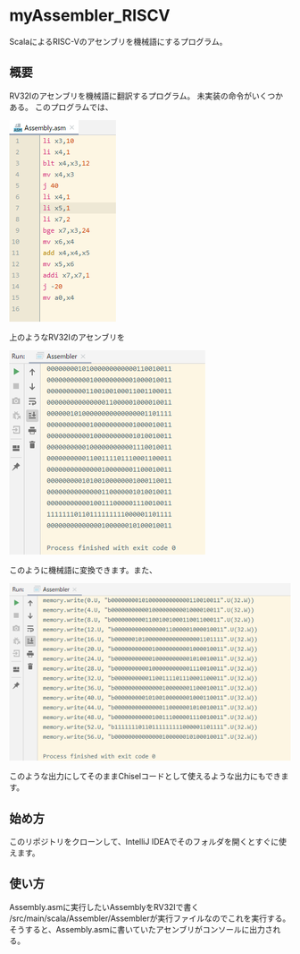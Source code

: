# myAssembler_RISCV
ScalaによるRISC-Vのアセンブリを機械語にするプログラム。

## 概要
RV32Iのアセンブリを機械語に翻訳するプログラム。
未実装の命令がいくつかある。
このプログラムでは、

![](.README_images/85ed5ff0.png)

上のようなRV32Iのアセンブリを

![](.README_images/264ca7a8.png)

このように機械語に変換できます。また、

![](.README_images/5a305508.png)

このような出力にしてそのままChiselコードとして使えるような出力にもできます。

## 始め方
このリポジトリをクローンして、IntelliJ IDEAでそのフォルダを開くとすぐに使えます。

## 使い方
Assembly.asmに実行したいAssemblyをRV32Iで書く
/src/main/scala/Assembler/Assemblerが実行ファイルなのでこれを実行する。
そうすると、Assembly.asmに書いていたアセンブリがコンソールに出力される。
